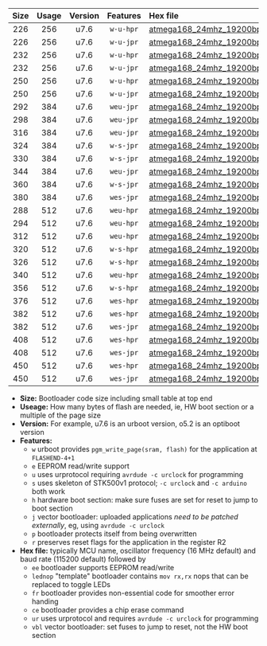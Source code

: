 |Size|Usage|Version|Features|Hex file|
|:-:|:-:|:-:|:-:|:--|
|226|256|u7.6|`w-u-hpr`|[atmega168_24mhz_19200bps_ur.hex](https://raw.githubusercontent.com/stefanrueger/urboot/main//atmega168_24mhz_19200bps_ur.hex)|
|226|256|u7.6|`w-u-jpr`|[atmega168_24mhz_19200bps_ur_vbl.hex](https://raw.githubusercontent.com/stefanrueger/urboot/main//atmega168_24mhz_19200bps_ur_vbl.hex)|
|232|256|u7.6|`w-u-hpr`|[atmega168_24mhz_19200bps_lednop_ur.hex](https://raw.githubusercontent.com/stefanrueger/urboot/main//atmega168_24mhz_19200bps_lednop_ur.hex)|
|232|256|u7.6|`w-u-jpr`|[atmega168_24mhz_19200bps_lednop_ur_vbl.hex](https://raw.githubusercontent.com/stefanrueger/urboot/main//atmega168_24mhz_19200bps_lednop_ur_vbl.hex)|
|250|256|u7.6|`w-u-hpr`|[atmega168_24mhz_19200bps_lednop_fr_ur.hex](https://raw.githubusercontent.com/stefanrueger/urboot/main//atmega168_24mhz_19200bps_lednop_fr_ur.hex)|
|250|256|u7.6|`w-u-jpr`|[atmega168_24mhz_19200bps_lednop_fr_ur_vbl.hex](https://raw.githubusercontent.com/stefanrueger/urboot/main//atmega168_24mhz_19200bps_lednop_fr_ur_vbl.hex)|
|292|384|u7.6|`weu-jpr`|[atmega168_24mhz_19200bps_ee_ur_vbl.hex](https://raw.githubusercontent.com/stefanrueger/urboot/main//atmega168_24mhz_19200bps_ee_ur_vbl.hex)|
|298|384|u7.6|`weu-jpr`|[atmega168_24mhz_19200bps_ee_lednop_ur_vbl.hex](https://raw.githubusercontent.com/stefanrueger/urboot/main//atmega168_24mhz_19200bps_ee_lednop_ur_vbl.hex)|
|316|384|u7.6|`weu-jpr`|[atmega168_24mhz_19200bps_ee_lednop_fr_ur_vbl.hex](https://raw.githubusercontent.com/stefanrueger/urboot/main//atmega168_24mhz_19200bps_ee_lednop_fr_ur_vbl.hex)|
|324|384|u7.6|`w-s-jpr`|[atmega168_24mhz_19200bps_vbl.hex](https://raw.githubusercontent.com/stefanrueger/urboot/main//atmega168_24mhz_19200bps_vbl.hex)|
|330|384|u7.6|`w-s-jpr`|[atmega168_24mhz_19200bps_lednop_vbl.hex](https://raw.githubusercontent.com/stefanrueger/urboot/main//atmega168_24mhz_19200bps_lednop_vbl.hex)|
|344|384|u7.6|`weu-jpr`|[atmega168_24mhz_19200bps_ee_lednop_fr_ce_ur_vbl.hex](https://raw.githubusercontent.com/stefanrueger/urboot/main//atmega168_24mhz_19200bps_ee_lednop_fr_ce_ur_vbl.hex)|
|360|384|u7.6|`w-s-jpr`|[atmega168_24mhz_19200bps_lednop_fr_vbl.hex](https://raw.githubusercontent.com/stefanrueger/urboot/main//atmega168_24mhz_19200bps_lednop_fr_vbl.hex)|
|380|384|u7.6|`wes-jpr`|[atmega168_24mhz_19200bps_ee_vbl.hex](https://raw.githubusercontent.com/stefanrueger/urboot/main//atmega168_24mhz_19200bps_ee_vbl.hex)|
|288|512|u7.6|`weu-hpr`|[atmega168_24mhz_19200bps_ee_ur.hex](https://raw.githubusercontent.com/stefanrueger/urboot/main//atmega168_24mhz_19200bps_ee_ur.hex)|
|294|512|u7.6|`weu-hpr`|[atmega168_24mhz_19200bps_ee_lednop_ur.hex](https://raw.githubusercontent.com/stefanrueger/urboot/main//atmega168_24mhz_19200bps_ee_lednop_ur.hex)|
|312|512|u7.6|`weu-hpr`|[atmega168_24mhz_19200bps_ee_lednop_fr_ur.hex](https://raw.githubusercontent.com/stefanrueger/urboot/main//atmega168_24mhz_19200bps_ee_lednop_fr_ur.hex)|
|320|512|u7.6|`w-s-hpr`|[atmega168_24mhz_19200bps.hex](https://raw.githubusercontent.com/stefanrueger/urboot/main//atmega168_24mhz_19200bps.hex)|
|326|512|u7.6|`w-s-hpr`|[atmega168_24mhz_19200bps_lednop.hex](https://raw.githubusercontent.com/stefanrueger/urboot/main//atmega168_24mhz_19200bps_lednop.hex)|
|340|512|u7.6|`weu-hpr`|[atmega168_24mhz_19200bps_ee_lednop_fr_ce_ur.hex](https://raw.githubusercontent.com/stefanrueger/urboot/main//atmega168_24mhz_19200bps_ee_lednop_fr_ce_ur.hex)|
|356|512|u7.6|`w-s-hpr`|[atmega168_24mhz_19200bps_lednop_fr.hex](https://raw.githubusercontent.com/stefanrueger/urboot/main//atmega168_24mhz_19200bps_lednop_fr.hex)|
|376|512|u7.6|`wes-hpr`|[atmega168_24mhz_19200bps_ee.hex](https://raw.githubusercontent.com/stefanrueger/urboot/main//atmega168_24mhz_19200bps_ee.hex)|
|382|512|u7.6|`wes-hpr`|[atmega168_24mhz_19200bps_ee_lednop.hex](https://raw.githubusercontent.com/stefanrueger/urboot/main//atmega168_24mhz_19200bps_ee_lednop.hex)|
|382|512|u7.6|`wes-jpr`|[atmega168_24mhz_19200bps_ee_lednop_vbl.hex](https://raw.githubusercontent.com/stefanrueger/urboot/main//atmega168_24mhz_19200bps_ee_lednop_vbl.hex)|
|408|512|u7.6|`wes-hpr`|[atmega168_24mhz_19200bps_ee_lednop_fr.hex](https://raw.githubusercontent.com/stefanrueger/urboot/main//atmega168_24mhz_19200bps_ee_lednop_fr.hex)|
|408|512|u7.6|`wes-jpr`|[atmega168_24mhz_19200bps_ee_lednop_fr_vbl.hex](https://raw.githubusercontent.com/stefanrueger/urboot/main//atmega168_24mhz_19200bps_ee_lednop_fr_vbl.hex)|
|450|512|u7.6|`wes-hpr`|[atmega168_24mhz_19200bps_ee_lednop_fr_ce.hex](https://raw.githubusercontent.com/stefanrueger/urboot/main//atmega168_24mhz_19200bps_ee_lednop_fr_ce.hex)|
|450|512|u7.6|`wes-jpr`|[atmega168_24mhz_19200bps_ee_lednop_fr_ce_vbl.hex](https://raw.githubusercontent.com/stefanrueger/urboot/main//atmega168_24mhz_19200bps_ee_lednop_fr_ce_vbl.hex)|

- **Size:** Bootloader code size including small table at top end
- **Useage:** How many bytes of flash are needed, ie, HW boot section or a multiple of the page size
- **Version:** For example, u7.6 is an urboot version, o5.2 is an optiboot version
- **Features:**
  + `w` urboot provides `pgm_write_page(sram, flash)` for the application at `FLASHEND-4+1`
  + `e` EEPROM read/write support
  + `u` uses urprotocol requiring `avrdude -c urclock` for programming
  + `s` uses skeleton of STK500v1 protocol; `-c urclock` and `-c arduino` both work
  + `h` hardware boot section: make sure fuses are set for reset to jump to boot section
  + `j` vector bootloader: uploaded applications *need to be patched externally*, eg, using `avrdude -c urclock`
  + `p` bootloader protects itself from being overwritten
  + `r` preserves reset flags for the application in the register R2
- **Hex file:** typically MCU name, oscillator frequency (16 MHz default) and baud rate (115200 default) followed by
  + `ee` bootloader supports EEPROM read/write
  + `lednop` "template" bootloader contains `mov rx,rx` nops that can be replaced to toggle LEDs
  + `fr` bootloader provides non-essential code for smoother error handing
  + `ce` bootloader provides a chip erase command
  + `ur` uses urprotocol and requires `avrdude -c urclock` for programming
  + `vbl` vector bootloader: set fuses to jump to reset, not the HW boot section
